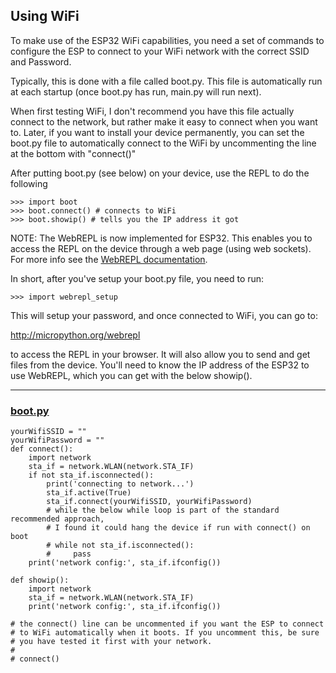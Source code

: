 ## Using WiFi

To make use of the ESP32 WiFi capabilities, you need a set of commands to configure the ESP to connect to your WiFi network with the correct SSID and Password.

Typically, this is done with a file called boot.py. This file is automatically run at each startup (once boot.py has run, main.py will run next).

When first testing WiFi, I don't recommend you have this file actually connect to the network, but rather make it easy to connect when you want to. Later, if you want to install your device permanently, you can set the boot.py file to automatically connect to the WiFi by uncommenting the line at the bottom with "connect()"

After putting boot.py (see below) on your device, use the REPL to do the following

    >>> import boot
    >>> boot.connect() # connects to WiFi
    >>> boot.showip() # tells you the IP address it got

NOTE: The WebREPL is now implemented for ESP32. This enables you to access the REPL on the device through a web page (using web sockets). For more info see the [WebREPL documentation](https://docs.micropython.org/en/latest/esp8266/tutorial/repl.html#webrepl-a-prompt-over-wifi).

In short, after you've setup your boot.py file, you need to run:

    >>> import webrepl_setup

This will setup your password, and once connected to WiFi, you can go to:

http://micropython.org/webrepl

to access the REPL in your browser. It will also allow you to send and get files from the device. You'll need to know the IP address of the ESP32 to use WebREPL, which you can get with the below showip().

--------

### [boot.py](../examples/boot.py)

    yourWifiSSID = ""
    yourWifiPassword = ""
    def connect():
        import network
        sta_if = network.WLAN(network.STA_IF)
        if not sta_if.isconnected():
            print('connecting to network...')
            sta_if.active(True)
            sta_if.connect(yourWifiSSID, yourWifiPassword)
            # while the below while loop is part of the standard recommended approach,
            # I found it could hang the device if run with connect() on boot
            # while not sta_if.isconnected():
            #     pass
        print('network config:', sta_if.ifconfig())

    def showip():
        import network
        sta_if = network.WLAN(network.STA_IF)
        print('network config:', sta_if.ifconfig())

    # the connect() line can be uncommented if you want the ESP to connect
    # to WiFi automatically when it boots. If you uncomment this, be sure
    # you have tested it first with your network.
    #
    # connect()
